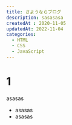 ```yaml
---
title: さようならブログ
description: sasasasa
createdAt : 2020-11-05
updatedAt: 2022-11-04
categories:
  - HTML
  - CSS
  - JavaScript
---
```


# 1
asasas
- asasas
- asasas